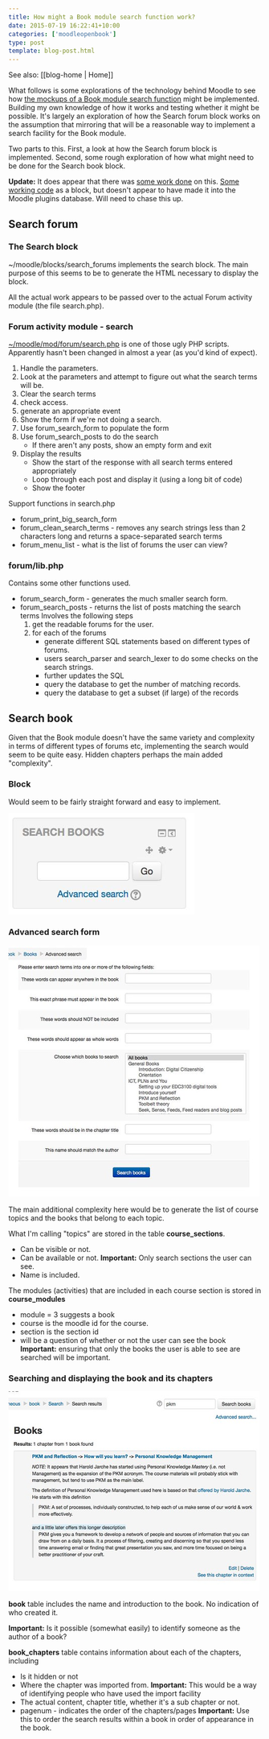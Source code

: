 ```yaml
---
title: How might a Book module search function work?
date: 2015-07-19 16:22:41+10:00
categories: ['moodleopenbook']
type: post
template: blog-post.html
---
```


See also: [[blog-home | Home]]

What follows is some explorations of the technology behind Moodle to see how [the mockups of a Book module search function](/blog2/2015/07/19/mocking-up-a-search-facility-for-the-moodle-book-module/) might be implemented. Building my own knowledge of how it works and testing whether it might be possible. It's largely an exploration of how the Search forum block works on the assumption that mirroring that will be a reasonable way to implement a search facility for the Book module.

Two parts to this. First, a look at how the Search forum block is implemented. Second, some rough exploration of how what might need to be done for the Search book block.

**Update:** It does appear that there was [some work done](https://moodle.org/mod/forum/discuss.php?d=130569) on this. [Some working code](https://github.com/stronk7/moodle-block_search_books) as a block, but doesn't appear to have made it into the Moodle plugins database. Will need to chase this up.

## Search forum

### The Search block

~/moodle/blocks/search\_forums implements the search block. The main purpose of this seems to be to generate the HTML necessary to display the block.

All the actual work appears to be passed over to the actual Forum activity module (the file search.php).

### Forum activity module - search

[~/moodle/mod/forum/search.php](https://github.com/djplaner/moodle/blob/master/mod/forum/search.php) is one of those ugly PHP scripts. Apparently hasn't been changed in almost a year (as you'd kind of expect).

1. Handle the parameters.
2. Look at the parameters and attempt to figure out what the search terms will be.
3. Clear the search terms
4. check access.
5. generate an appropriate event
6. Show the form if we're not doing a search.
7. Use forum\_search\_form to populate the form
8. Use forum\_search\_posts to do the search
    - If there aren't any posts, show an empty form and exit
9. Display the results
    - Show the start of the response with all search terms entered appropriately
    - Loop through each post and display it (using a long bit of code)
    - Show the footer

Support functions in search.php

- forum\_print\_big\_search\_form
- forum\_clean\_search\_terms - removes any search strings less than 2 characters long and returns a space-separated search terms
- forum\_menu\_list - what is the list of forums the user can view?

### forum/lib.php

Contains some other functions used.

- forum\_search\_form - generates the much smaller search form.
- forum\_search\_posts - returns the list of posts matching the search terms Involves the following steps
    1. get the readable forums for the user.
    2. for each of the forums
        - generate different SQL statements based on different types of forums.
        - users search\_parser and search\_lexer to do some checks on the search strings.
        - further updates the SQL
        - query the database to get the number of matching records.
        - query the database to get a subset (if large) of the records

## Search book

Given that the Book module doesn't have the same variety and complexity in terms of different types of forums etc, implementing the search would seem to be quite easy. Hidden chapters perhaps the main added "complexity".

### Block

Would seem to be fairly straight forward and easy to implement.

[![001_SearchBooks](images/19196124183_54971e07a7_o.jpg)](https://www.flickr.com/photos/david_jones/19196124183/in/dateposted-public/ "001_SearchBooks")

### Advanced search form

[![003_searchShowingBooks.tiff](images/19791024836_c51305ddbb.jpg)](https://www.flickr.com/photos/david_jones/19791024836/in/dateposted-public/ "003_searchShowingBooks.tiff")

The main additional complexity here would be to generate the list of course topics and the books that belong to each topic.

What I'm calling "topics" are stored in the table **course\_sections**.

- Can be visible or not.
- Can be available or not. **Important:** Only search sections the user can see.
- Name is included.

The modules (activities) that are included in each course section is stored in **course\_modules**

- module = 3 suggests a book
- course is the moodle id for the course.
- section is the section id
- will be a question of whether or not the user can see the book **Important:** ensuring that only the books the user is able to see are searched will be important.

### Searching and displaying the book and its chapters

[![004_results](images/19195121204_5d57647079.jpg)](https://www.flickr.com/photos/david_jones/19195121204/in/dateposted-public/ "004_results")

**book** table includes the name and introduction to the book. No indication of who created it.

**Important:** Is it possible (somewhat easily) to identify someone as the author of a book?

**book\_chapters** table contains information about each of the chapters, including

- Is it hidden or not
- Where the chapter was imported from. **Important:** This would be a way of identifying people who have used the import facility
- The actual content, chapter title, whether it's a sub chapter or not.
- pagenum - indicates the order of the chapters/pages **Important:** Use this to order the search results within a book in order of appearance in the book.